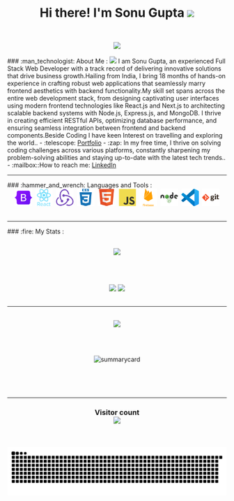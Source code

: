 <h1 align="center">Hi there! <span color="blue">I'm Sonu Gupta</span> <img src="https://media.giphy.com/media/hvRJCLFzcasrR4ia7z/giphy.gif" width="25px"> </h1>
 <br>
 <p align="center" ><img  style="width: 800px;" src="https://camo.githubusercontent.com/48ec00ed4c84e771db4a1db90b56352923a8d644452a32b434d68e97006c9337/68747470733a2f2f63686b736b696c6c732e636f6d2f77702d636f6e74656e742f75706c6f6164732f323032302f30342f504e432d416e696d617465642d42616e6e6572732e676966"/></p>
<!-- <div align="center">
  <img src="https://media.giphy.com/media/dWesBcTLavkZuG35MI/giphy.gif" width="100%" height="400"/>
</div> -->
### :man_technologist: About Me :
 <img src="https://media.giphy.com/media/WUlplcMpOCEmTGBtBW/giphy.gif" width="30"> I am Sonu Gupta, an experienced Full Stack Web Developer with a track record of delivering innovative solutions that drive business growth.Hailing from India, I bring 18 months of hands-on experience in crafting robust web applications that seamlessly marry frontend aesthetics with backend functionality.My skill set spans across the entire web development stack, from designing captivating user interfaces using modern frontend technologies like React.js and Next.js to architecting scalable backend systems with Node.js, Express.js, and MongoDB. I thrive in creating efficient RESTful APIs, optimizing database performance, and ensuring seamless integration between frontend and backend components.Beside Coding I have keen Interest on travelling and exploring the world..
- :telescope: <a href="https://sonugupta1234.github.io/" target="_blank">Portfolio</a>
- :zap: In my free time, I thrive on solving coding challenges across various platforms, constantly sharpening my problem-solving abilities and staying up-to-date with the latest tech trends..
- :mailbox::How to reach me: <a href="https://www.linkedin.com/in/sonu-gupta-677a1b252/" target="_blank">LinkedIn
  </a>
<br/>
<hr/>
### :hammer_and_wrench: Languages and Tools :
<div align="center">
  <img src="https://github.com/devicons/devicon/blob/master/icons/bootstrap/bootstrap-original.svg" title="BootStrap" alt="Java" width="40" height="40"/>&nbsp;
  <img src="https://github.com/devicons/devicon/blob/master/icons/react/react-original-wordmark.svg" title="React" alt="React" width="40" height="40"/>&nbsp;
<!--   <img src="https://github.com/devicons/devicon/blob/master/icons/spring/spring-original-wordmark.svg" title="Spring" alt="Spring" width="40" height="40"/>&nbsp; -->
<!--   <img src="https://github.com/devicons/devicon/blob/master/icons/materialui/materialui-original.svg" title="Material UI" alt="Material UI" width="40" /height="40"/>&nbsp; -->
<!--   <img src="https://github.com/devicons/devicon/blob/master/icons/flutter/flutter-original.svg" title="Flutter" alt="Flutter" width="40" height="40"/>&nbsp; -->
  <img src="https://github.com/devicons/devicon/blob/master/icons/redux/redux-original.svg" title="Redux" alt="Redux " width="40" height="40"/>&nbsp;
  <img src="https://github.com/devicons/devicon/blob/master/icons/css3/css3-plain-wordmark.svg"  title="CSS3" alt="CSS" width="40" height="40"/>&nbsp;
  <img src="https://github.com/devicons/devicon/blob/master/icons/html5/html5-original.svg" title="HTML5" alt="HTML" width="40" height="40"/>&nbsp;
  <img src="https://github.com/devicons/devicon/blob/master/icons/javascript/javascript-original.svg" title="JavaScript" alt="JavaScript" width="40" height="40"/>&nbsp;
  <img src="https://github.com/devicons/devicon/blob/master/icons/firebase/firebase-plain-wordmark.svg" title="Firebase" alt="Firebase" width="40" height="40"/>&nbsp;
<!--   <img src="https://github.com/devicons/devicon/blob/master/icons/gatsby/gatsby-original.svg" title="Gatsby"  alt="Gatsby" width="40" height="40"/>&nbsp; -->
<!--   <img src="https://github.com/devicons/devicon/blob/master/icons/mysql/mysql-original-wordmark.svg" title="MySQL"  alt="MySQL" width="40" height="40"/>&nbsp; -->
  <img src="https://github.com/devicons/devicon/blob/master/icons/nodejs/nodejs-original-wordmark.svg" title="NodeJS" alt="NodeJS" width="40" height="40"/>&nbsp;
  <img src="https://github.com/devicons/devicon/blob/master/icons/vscode/vscode-original.svg" title="AWS" alt="AWS" width="40" height="40"/>&nbsp;
  <img src="https://github.com/devicons/devicon/blob/master/icons/git/git-original-wordmark.svg" title="Git" **alt="Git" width="40" height="40"/>
</div>
<br/>
<hr/>
### :fire: My Stats :
<div align="center" style="margin:30px;">
<img src="https://github-profile-trophy.vercel.app/?username=sonugupta1234&theme=onedark&background=000000"/>
</div>
<br/>
<br/>
<div align="center" display="flex" style="justify-content:space-evenly;">
  <img src="https://github-readme-stats.vercel.app/api?username=sonugupta1234&show_icons=true&theme=dark&background=000000"/>
<img src="https://github-readme-stats.vercel.app/api/top-langs/?username=sonugupta1234&theme=dark&background=000000"/>
</div>
<br/>
<hr/>
<br/>
<div align="center">
<img src="http://github-readme-streak-stats.herokuapp.com/?user=sonugupta1234&theme=dark"/>
 <br />
 <br />
<p align="center"><img src="https://github-profile-trophy.vercel.app/?username=sonugupta1234&theme=radical" alt=""/> </p>
<p align="center"><img src="https://github-profile-summary-cards.vercel.app/api/cards/profile-details?username=sonugupta1234&theme=radical" alt="summarycard"/> </p>
<br>
<br>
<br>
<hr />
 <h3 align="center">
  Visitor count <br>
  <!-- <img src="https://profile-counter.glitch.me/4shutoshbhardwaj/count.svg" /> -->
  <img src="https://profile-counter.glitch.me/surajahirwar/count.svg" />
 </h3>
 <br />
 <br />
<a href="https://google.com" align="center">
   <img src="https://github.com/Asmit2952/Asmit2952/blob/output/github-contribution-grid-snake.svg" alt="snake">
</a>
</div>
